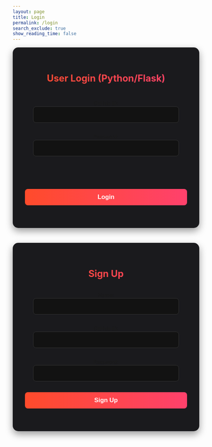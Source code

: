 ```yaml
---
layout: page 
title: Login
permalink: /login
search_exclude: true
show_reading_time: false 
---
```


<style>

/* Container for Login & Signup */
.login-container {
    display: flex;
    justify-content: center;
    align-items: stretch; /* Ensures same height */
    flex-wrap: wrap;
    gap: 40px;
}

/* Apply consistent styles to both login and signup cards */
.login-card, .signup-card {
    flex: 1;
    max-width: 500px;
    min-width: 400px;
    background-color: #1A1A1D;
    border-radius: 15px;
    padding: 30px;
    box-shadow: 0 8px 20px rgba(0, 0, 0, 0.4);
    text-align: center;
    border: 3px solid transparent;
    display: flex;
    flex-direction: column;
    justify-content: space-between; /* Ensures consistent spacing */
    min-height: 420px; /* Explicit min-height to make them equal */
}

/* Titles */
.login-card h1, .signup-card h1 {
    font-size: 1.8em;
    font-weight: bold;
    background: linear-gradient(to right, #FF4B2B, #FF416C);
    -webkit-background-clip: text;
    -webkit-text-fill-color: transparent;
    margin-bottom: 20px;
}

/* Input Container: Maintains structure */
.form-group {
    display: flex;
    flex-direction: column;
    justify-content: center;
    flex-grow: 1;
}

/* Invisible Placeholder for Spacing */
.placeholder {
    visibility: hidden; /* Keeps space occupied but not visible */
    height: 45px; /* Matches input field height */
}

/* Form Inputs */
input[type="text"], input[type="password"] {
    width: 90%;
    padding: 12px;
    border-radius: 8px;
    border: 1px solid #333;
    background: #121212;
    color: white;
    font-size: 16px;
    outline: none;
    margin-bottom: 15px;
}

/* Buttons */
button {
    width: 100%;
    padding: 12px;
    background: linear-gradient(to right, #FF4B2B, #FF416C);
    border: none;
    border-radius: 8px;
    font-size: 1.2em;
    color: white;
    cursor: pointer;
    font-weight: bold;
    transition: background 0.3s ease, transform 0.2s ease;
}

button:hover {
    background: linear-gradient(to right, #FF416C, #FF4B2B);
    transform: translateY(-3px);
}

/* Mobile Responsive */
@media (max-width: 768px) {
    .login-container {
        flex-direction: column;
        align-items: center;
    }

    .login-card, .signup-card {
        width: 90%;
    }
}
</style>

<div class="login-container">
    <!-- Python Login Form -->
    <div class="login-card">
        <h1 id="pythonTitle">User Login (Python/Flask)</h1>
        <form id="pythonForm" onsubmit="pythonLogin(); return false;">
            <p>
                <label>
                    GitHub ID:
                    <input type="text" name="uid" id="uid" required>
                </label>
            </p>
            <p>
                <label>
                    Password:
                    <input type="password" name="password" id="password" required>
                </label>
            </p>
            <div class="placeholder"></div>
            <p>
                <button type="submit">Login</button>
            </p>
            <p id="message" style="color: red;"></p>
        </form>
    </div>
    <div class="signup-card">
        <h1 id="signupTitle">Sign Up</h1>
        <form id="signupForm" onsubmit="signup(); return false;">
            <p>
                <label>
                    Name:
                    <input type="text" name="name" id="name" required>
                </label>
            </p>
            <p>
                <label>
                    GitHub ID:
                    <input type="text" name="signupUid" id="signupUid" required>
                </label>
            </p>
            <p>
                <label>
                    Password:
                    <input type="password" name="signupPassword" id="signupPassword" required>
                </label>
            </p>
            <p>
                <button type="submit">Sign Up</button>
            </p>
            <p id="signupMessage" style="color: green;"></p>
        </form>
    </div>
</div>

<script type="module">
    import { login, pythonURI, fetchOptions } from '{{site.baseurl}}/assets/js/api/config.js';

    // Function to handle Python login
    window.pythonLogin = function() {
        const options = {
            URL: `${pythonURI}/api/authenticate`,
            callback: pythonDatabase,
            message: "message",
            method: "POST",
            cache: "no-cache",
            body: {
                uid: document.getElementById("uid").value,
                password: document.getElementById("password").value,
            }
        };
        login(options);
    }

    // Function to handle signup
    window.signup = function() {
    const signupButton = document.querySelector(".signup-card button");

    // Disable the button and change its color
    signupButton.disabled = true;
    signupButton.style.backgroundColor = '#d3d3d3'; // Light gray to indicate disabled state

    const signupOptions = {
        URL: `${pythonURI}/api/user`,
        method: "POST",
        cache: "no-cache",
        body: {
            name: document.getElementById("name").value,
            uid: document.getElementById("signupUid").value,
            password: document.getElementById("signupPassword").value,
        }
    };

    fetch(signupOptions.URL, {
        method: signupOptions.method,
        headers: {
            "Content-Type": "application/json"
        },
        body: JSON.stringify(signupOptions.body)
    })
    .then(response => {
        if (!response.ok) {
            throw new Error(`Signup failed: ${response.status}`);
        }
        return response.json();
    })
    .then(data => {
        document.getElementById("signupMessage").textContent = "Signup successful!";
        // Optionally redirect to login page or handle as needed
        // window.location.href = '{{site.baseurl}}/profile';
    })
    .catch(error => {
        console.error("Signup Error:", error);
        document.getElementById("signupMessage").textContent = `Signup Error: ${error.message}`;
        // Re-enable the button if there is an error
        signupButton.disabled = false;
        signupButton.style.backgroundColor = ''; // Reset to default color
    });
}


    // Function to fetch and display Python data
    function pythonDatabase() {
        const URL = `${pythonURI}/api/id`;

        fetch(URL, fetchOptions)
            .then(response => {
                if (!response.ok) {
                    throw new Error(`Flask server response: ${response.status}`);
                }
                return response.json();
            })
            .then(data => {
                window.location.href = '{{site.baseurl}}/profile';
            })
            .catch(error => {
                console.error("Python Database Error:", error);
                const errorMsg = `Python Database Error: ${error.message}`;
            });
    }

    // Call relevant database functions on the page load
    window.onload = function() {
         pythonDatabase();
    };
</script>
